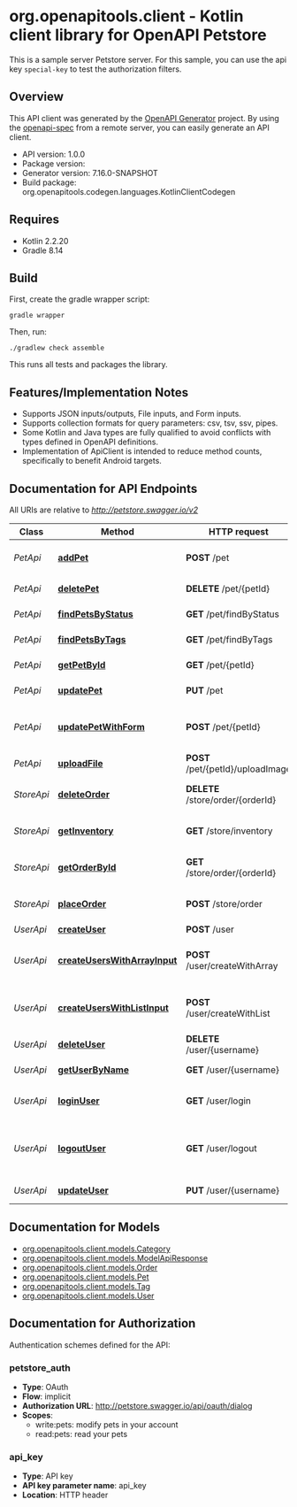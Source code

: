 # org.openapitools.client - Kotlin client library for OpenAPI Petstore

This is a sample server Petstore server. For this sample, you can use the api key `special-key` to test the authorization filters.

## Overview
This API client was generated by the [OpenAPI Generator](https://openapi-generator.tech) project.  By using the [openapi-spec](https://github.com/OAI/OpenAPI-Specification) from a remote server, you can easily generate an API client.

- API version: 1.0.0
- Package version: 
- Generator version: 7.16.0-SNAPSHOT
- Build package: org.openapitools.codegen.languages.KotlinClientCodegen

## Requires

* Kotlin 2.2.20
* Gradle 8.14

## Build

First, create the gradle wrapper script:

```
gradle wrapper
```

Then, run:

```
./gradlew check assemble
```

This runs all tests and packages the library.

## Features/Implementation Notes

* Supports JSON inputs/outputs, File inputs, and Form inputs.
* Supports collection formats for query parameters: csv, tsv, ssv, pipes.
* Some Kotlin and Java types are fully qualified to avoid conflicts with types defined in OpenAPI definitions.
* Implementation of ApiClient is intended to reduce method counts, specifically to benefit Android targets.

<a id="documentation-for-api-endpoints"></a>
## Documentation for API Endpoints

All URIs are relative to *http://petstore.swagger.io/v2*

| Class | Method | HTTP request | Description |
| ------------ | ------------- | ------------- | ------------- |
| *PetApi* | [**addPet**](docs/PetApi.md#addpet) | **POST** /pet | Add a new pet to the store |
| *PetApi* | [**deletePet**](docs/PetApi.md#deletepet) | **DELETE** /pet/{petId} | Deletes a pet |
| *PetApi* | [**findPetsByStatus**](docs/PetApi.md#findpetsbystatus) | **GET** /pet/findByStatus | Finds Pets by status |
| *PetApi* | [**findPetsByTags**](docs/PetApi.md#findpetsbytags) | **GET** /pet/findByTags | Finds Pets by tags |
| *PetApi* | [**getPetById**](docs/PetApi.md#getpetbyid) | **GET** /pet/{petId} | Find pet by ID |
| *PetApi* | [**updatePet**](docs/PetApi.md#updatepet) | **PUT** /pet | Update an existing pet |
| *PetApi* | [**updatePetWithForm**](docs/PetApi.md#updatepetwithform) | **POST** /pet/{petId} | Updates a pet in the store with form data |
| *PetApi* | [**uploadFile**](docs/PetApi.md#uploadfile) | **POST** /pet/{petId}/uploadImage | uploads an image |
| *StoreApi* | [**deleteOrder**](docs/StoreApi.md#deleteorder) | **DELETE** /store/order/{orderId} | Delete purchase order by ID |
| *StoreApi* | [**getInventory**](docs/StoreApi.md#getinventory) | **GET** /store/inventory | Returns pet inventories by status |
| *StoreApi* | [**getOrderById**](docs/StoreApi.md#getorderbyid) | **GET** /store/order/{orderId} | Find purchase order by ID |
| *StoreApi* | [**placeOrder**](docs/StoreApi.md#placeorder) | **POST** /store/order | Place an order for a pet |
| *UserApi* | [**createUser**](docs/UserApi.md#createuser) | **POST** /user | Create user |
| *UserApi* | [**createUsersWithArrayInput**](docs/UserApi.md#createuserswitharrayinput) | **POST** /user/createWithArray | Creates list of users with given input array |
| *UserApi* | [**createUsersWithListInput**](docs/UserApi.md#createuserswithlistinput) | **POST** /user/createWithList | Creates list of users with given input array |
| *UserApi* | [**deleteUser**](docs/UserApi.md#deleteuser) | **DELETE** /user/{username} | Delete user |
| *UserApi* | [**getUserByName**](docs/UserApi.md#getuserbyname) | **GET** /user/{username} | Get user by user name |
| *UserApi* | [**loginUser**](docs/UserApi.md#loginuser) | **GET** /user/login | Logs user into the system |
| *UserApi* | [**logoutUser**](docs/UserApi.md#logoutuser) | **GET** /user/logout | Logs out current logged in user session |
| *UserApi* | [**updateUser**](docs/UserApi.md#updateuser) | **PUT** /user/{username} | Updated user |


<a id="documentation-for-models"></a>
## Documentation for Models

 - [org.openapitools.client.models.Category](docs/Category.md)
 - [org.openapitools.client.models.ModelApiResponse](docs/ModelApiResponse.md)
 - [org.openapitools.client.models.Order](docs/Order.md)
 - [org.openapitools.client.models.Pet](docs/Pet.md)
 - [org.openapitools.client.models.Tag](docs/Tag.md)
 - [org.openapitools.client.models.User](docs/User.md)


<a id="documentation-for-authorization"></a>
## Documentation for Authorization


Authentication schemes defined for the API:
<a id="petstore_auth"></a>
### petstore_auth

- **Type**: OAuth
- **Flow**: implicit
- **Authorization URL**: http://petstore.swagger.io/api/oauth/dialog
- **Scopes**: 
  - write:pets: modify pets in your account
  - read:pets: read your pets

<a id="api_key"></a>
### api_key

- **Type**: API key
- **API key parameter name**: api_key
- **Location**: HTTP header

